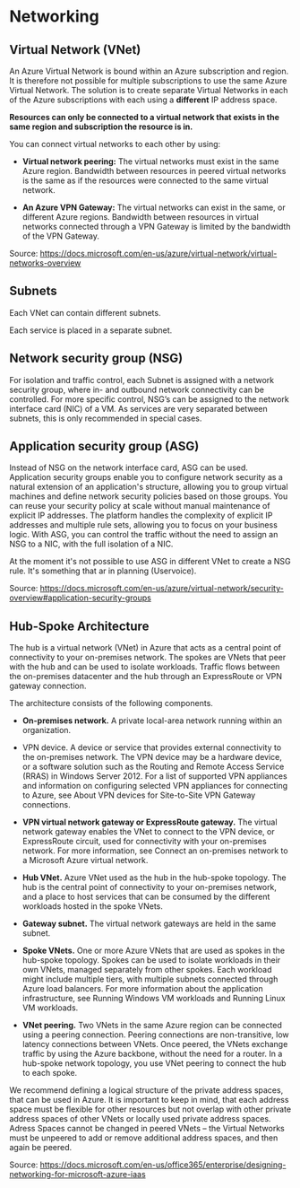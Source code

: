 # Networking

## Virtual Network (VNet)

An Azure Virtual Network is bound within an Azure subscription and region. It is therefore not possible for multiple subscriptions to use the same Azure Virtual Network. The solution is to create separate Virtual Networks in each of the Azure subscriptions with each using a **different** IP address space.

**Resources can only be connected to a virtual network that exists in the same region and subscription the resource is in.**

You can connect virtual networks to each other by using:

  - **Virtual network peering:** The virtual networks must exist in the same Azure region. Bandwidth between resources in peered virtual networks is the same as if the resources were connected to the same virtual network.

  - **An Azure VPN Gateway:** The virtual networks can exist in the same, or different Azure regions. Bandwidth between resources in virtual networks connected through a VPN Gateway is limited by the bandwidth of the VPN Gateway.

Source: <https://docs.microsoft.com/en-us/azure/virtual-network/virtual-networks-overview>

## Subnets

Each VNet can contain different subnets.

Each service is placed in a separate subnet.

## Network security group (NSG)

For isolation and traffic control, each Subnet is assigned with a network security group, where in- and outbound network connectivity can be controlled. For more specific control, NSG’s can be assigned to the network interface card (NIC) of a VM. As services are very separated between subnets, this is only recommended in special cases.

## Application security group (ASG)

Instead of NSG on the network interface card, ASG can be used. Application security groups enable you to configure network security as a natural extension of an application's structure, allowing you to group virtual machines and define network security policies based on those groups. You can reuse your security policy at scale without manual maintenance of explicit IP addresses. The platform handles the complexity of explicit IP addresses and multiple rule sets, allowing you to focus on your business logic.
With ASG, you can control the traffic without the need to assign an NSG to a NIC, with the full isolation of a NIC.

At the moment it's not possible to use ASG in different VNet to create a NSG rule. It's something that ar in planning (Uservoice).

Source: <https://docs.microsoft.com/en-us/azure/virtual-network/security-overview#application-security-groups>

## Hub-Spoke Architecture

The hub is a virtual network (VNet) in Azure that acts as a central point of connectivity to your on-premises network. The spokes are VNets that peer with the hub and can be used to isolate workloads. Traffic flows between the on-premises datacenter and the hub through an ExpressRoute or VPN gateway connection.

The architecture consists of the following components.

  - **On-premises network.** A private local-area network running within an organization.

  - VPN device. A device or service that provides external connectivity to the on-premises network. The VPN device may be a hardware device, or a software solution such as the Routing and Remote Access Service (RRAS) in Windows Server 2012. For a list of supported VPN appliances and information on configuring selected VPN appliances for connecting to Azure, see About VPN devices for Site-to-Site VPN Gateway connections.

  - **VPN virtual network gateway or ExpressRoute gateway.** The virtual network gateway enables the VNet to connect to the VPN device, or ExpressRoute circuit, used for connectivity with your on-premises network. For more information, see Connect an on-premises network to a Microsoft Azure virtual network.

  - **Hub VNet.** Azure VNet used as the hub in the hub-spoke topology. The hub is the central point of connectivity to your on-premises network, and a place to host services that can be consumed by the different workloads hosted in the spoke VNets.

  - **Gateway subnet.** The virtual network gateways are held in the same subnet.

  - **Spoke VNets.** One or more Azure VNets that are used as spokes in the hub-spoke topology. Spokes can be used to isolate workloads in their own VNets, managed separately from other spokes. Each workload might include multiple tiers, with multiple subnets connected through Azure load balancers. For more information about the application infrastructure, see Running Windows VM workloads and Running Linux VM workloads.

  - **VNet peering.** Two VNets in the same Azure region can be connected using a peering connection. Peering connections are non-transitive, low latency connections between VNets. Once peered, the VNets exchange traffic by using the Azure backbone, without the need for a router. In a hub-spoke network topology, you use VNet peering to connect the hub to each spoke.

We recommend defining a logical structure of the private address spaces, that can be used in Azure. It is important to keep in mind, that each address space must be flexible for other resources but not overlap with other private address spaces of other VNets or locally used private address spaces. Adress Spaces cannot be changed in peered VNets – the Virtual Networks must be unpeered to add or remove additional address spaces, and then again be peered.

Source: <https://docs.microsoft.com/en-us/office365/enterprise/designing-networking-for-microsoft-azure-iaas>
